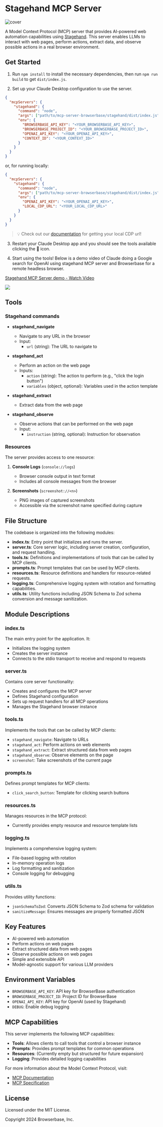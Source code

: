 # Stagehand MCP Server

![cover](../assets/stagehand-mcp.png)

A Model Context Protocol (MCP) server that provides AI-powered web automation capabilities using [Stagehand](https://github.com/browserbase/stagehand). This server enables LLMs to interact with web pages, perform actions, extract data, and observe possible actions in a real browser environment.

## Get Started

1. Run `npm install` to install the necessary dependencies, then run `npm run build` to get `dist/index.js`.

2. Set up your Claude Desktop configuration to use the server.  

```json
{
  "mcpServers": {
    "stagehand": {
      "command": "node",
      "args": ["path/to/mcp-server-browserbase/stagehand/dist/index.js"],
      "env": {
        "BROWSERBASE_API_KEY": "<YOUR_BROWSERBASE_API_KEY>",
        "BROWSERBASE_PROJECT_ID": "<YOUR_BROWSERBASE_PROJECT_ID>",
        "OPENAI_API_KEY": "<YOUR_OPENAI_API_KEY>",
        "CONTEXT_ID": "<YOUR_CONTEXT_ID>"
      }
    }
  }
}
```
or, for running locally:
```json
{
  "mcpServers": {
    "stagehand": {
      "command": "node",
      "args": ["path/to/mcp-server-browserbase/stagehand/dist/index.js"],
      "env": {
        "OPENAI_API_KEY": "<YOUR_OPENAI_API_KEY>",
        "LOCAL_CDP_URL": "<YOUR_LOCAL_CDP_URL>"
      }
    }
  }
}
```
> 💡 Check out our [documentation](https://docs.stagehand.dev/examples/customize_browser#use-your-personal-browser) for getting your local CDP url!

3. Restart your Claude Desktop app and you should see the tools available clicking the 🔨 icon.

4. Start using the tools! Below is a demo video of Claude doing a Google search for OpenAI using stagehand MCP server and Browserbase for a remote headless browser.

<div>
    <a href="https://www.loom.com/share/9fe52fd9ab24421191223645366ec1c5">
      <p>Stagehand MCP Server demo - Watch Video</p>
    </a>
    <a href="https://www.loom.com/share/9fe52fd9ab24421191223645366ec1c5">
      <img style="max-width:300px;" src="https://cdn.loom.com/sessions/thumbnails/9fe52fd9ab24421191223645366ec1c5-f1a228ffe52d8065-full-play.gif">
    </a>
  </div>

## Tools

### Stagehand commands

- **stagehand_navigate**
  - Navigate to any URL in the browser
  - Input:
    - `url` (string): The URL to navigate to

- **stagehand_act**
  - Perform an action on the web page
  - Inputs:
    - `action` (string): The action to perform (e.g., "click the login button")
    - `variables` (object, optional): Variables used in the action template

- **stagehand_extract**
  - Extract data from the web page 

- **stagehand_observe**
  - Observe actions that can be performed on the web page
  - Input:
    - `instruction` (string, optional): Instruction for observation

### Resources

The server provides access to one resource:

1. **Console Logs** (`console://logs`)

   - Browser console output in text format
   - Includes all console messages from the browser

2. **Screenshots** (`screenshot://<n>`)
   - PNG images of captured screenshots
   - Accessible via the screenshot name specified during capture

## File Structure

The codebase is organized into the following modules:

- **index.ts**: Entry point that initializes and runs the server.
- **server.ts**: Core server logic, including server creation, configuration, and request handling.
- **tools.ts**: Definitions and implementations of tools that can be called by MCP clients.
- **prompts.ts**: Prompt templates that can be used by MCP clients.
- **resources.ts**: Resource definitions and handlers for resource-related requests.
- **logging.ts**: Comprehensive logging system with rotation and formatting capabilities.
- **utils.ts**: Utility functions including JSON Schema to Zod schema conversion and message sanitization.

## Module Descriptions

### index.ts

The main entry point for the application. It:
- Initializes the logging system
- Creates the server instance
- Connects to the stdio transport to receive and respond to requests

### server.ts

Contains core server functionality:
- Creates and configures the MCP server
- Defines Stagehand configuration
- Sets up request handlers for all MCP operations
- Manages the Stagehand browser instance

### tools.ts

Implements the tools that can be called by MCP clients:
- `stagehand_navigate`: Navigate to URLs
- `stagehand_act`: Perform actions on web elements
- `stagehand_extract`: Extract structured data from web pages
- `stagehand_observe`: Observe elements on the page
- `screenshot`: Take screenshots of the current page

### prompts.ts

Defines prompt templates for MCP clients:
- `click_search_button`: Template for clicking search buttons

### resources.ts

Manages resources in the MCP protocol:
- Currently provides empty resource and resource template lists

### logging.ts

Implements a comprehensive logging system:
- File-based logging with rotation
- In-memory operation logs
- Log formatting and sanitization
- Console logging for debugging

### utils.ts

Provides utility functions:
- `jsonSchemaToZod`: Converts JSON Schema to Zod schema for validation
- `sanitizeMessage`: Ensures messages are properly formatted JSON

## Key Features

- AI-powered web automation
- Perform actions on web pages
- Extract structured data from web pages
- Observe possible actions on web pages
- Simple and extensible API
- Model-agnostic support for various LLM providers

## Environment Variables

- `BROWSERBASE_API_KEY`: API key for BrowserBase authentication
- `BROWSERBASE_PROJECT_ID`: Project ID for BrowserBase
- `OPENAI_API_KEY`: API key for OpenAI (used by Stagehand)
- `DEBUG`: Enable debug logging

## MCP Capabilities

This server implements the following MCP capabilities:

- **Tools**: Allows clients to call tools that control a browser instance
- **Prompts**: Provides prompt templates for common operations
- **Resources**: (Currently empty but structured for future expansion)
- **Logging**: Provides detailed logging capabilities

For more information about the Model Context Protocol, visit:
- [MCP Documentation](https://modelcontextprotocol.io/docs)
- [MCP Specification](https://spec.modelcontextprotocol.io/)

## License

Licensed under the MIT License.

Copyright 2024 Browserbase, Inc.
